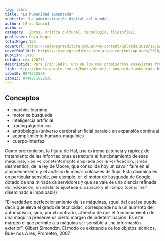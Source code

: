 ```yaml
---
tag: libro
title: "La humanidad aumentada"
subtitle: "La administración digital del mundo"
author: [Éric Sadin]
authors: 
category: libros, crítica cultural, tecnología, filosofía21
publisher: Caja Negra
totalPage: 155
coverUrl: https://cajanegraeditora.com.ar/wp-content/uploads/2018/12/SADIN_alta-1.jpg
coverSmallUrl: https://cajanegraeditora.com.ar/wp-content/uploads/2018/12/SADIN_alta-1.jpg
publish: 2018
colabs: cdp (2023)
description: Para Eric Sadin, uno de los mas promisorios ensayistas franceses de la actualidad, la computadora super potente que en la pelicula 2001 Odisea del Espacio_controlaba la nave Discovery One ya no es una figura quimerica. El presente libro postula que la emergencia de una suerte de humanidad paralela, capaz de procesar y administrar de manera infinitamente mas eficaz esa informacion, profundiza la agonia del antropocentrismo moderno para dar lugar a una gubernamentabilidad algoritmica_que pone en riesgo nuestra soberania. Y que lo hace no como una fuerza que coacciona, sino bajo la forma de una administracion soft, indolora y casi imperceptible, a la cual le concedemos el poder de guiar el curso de nuestra cotidianeidad limitando el ejercicio de nuestra facultad de juicio en el aqui y ahora.
link: https://books.google.com.ar/books/about/La_humanidad_aumentada.html?id=-pLHtAEACAAJ&redir_esc=y
isbn10: 9871622538
isbn13: 9789871622535
---
```


## Conceptos
- machine learning
- motor de búsqueda
- inteligencia artificial
- trading algorítmico
- antrobología (universo cerebral artificial paralelo en expansión continua)
- acomplamiento humano-maquínico
- cuerpo-interfaz

Como premonición, la figura de Hal, una extrema potencia y rapidez de tratamiento de las informaciones estructura el funcionamiento de esas máquinas, y se ve constantemente ampliada por la verificación, jamás desmentida, de la ley de Moore, que consolida hoy un savoir faire en el almacenamiento y el análisis de masas colosales de flujo. Esta dinámica es en particular sensible, por ejemplo, en el motor de búsqueda de Google, dotado de una miríada de servidores y que se vale de una ciencia refinada de indexación, en adelante ajustada al espacio y al tiempo (como 'hal' diseminado e impalpable)

“El verdadero perfeccionamiento de las máquinas, aquel del cual se puede decir que eleva el grado de tecnicidad, corresponde no a un aumento del automatismo, sino, por el contrario, al hecho de que el funcionamiento de una máquina preserve un cierto margen de indeterminación. Es este margen el que permite a la máquina ser sensible a una información exterior”. Gilbert Simondon, El modo de existencia de los objetos técnicos, Bue- nos Aires, Prometeo, 2007

